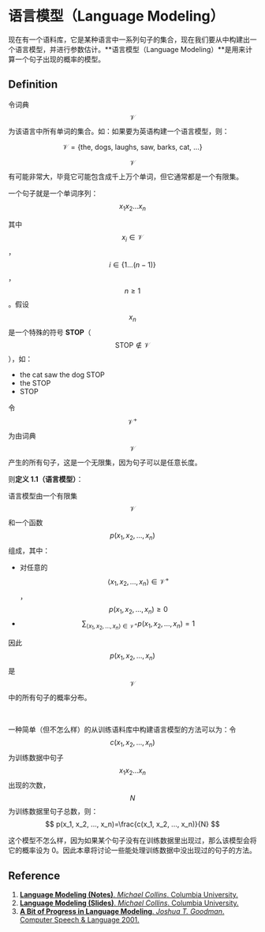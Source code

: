 # 语言模型（Language Modeling）

现在有一个语料库，它是某种语言中一系列句子的集合，现在我们要从中构建出一个语言模型，并进行参数估计。**语言模型（Language Modeling）**是用来计算一个句子出现的概率的模型。



## Definition

令词典 $$\mathcal{V}$$ 为该语言中所有单词的集合。如：如果要为英语构建一个语言模型，则：

$$
\mathcal{V} = \{\text{the, dogs, laughs, saw, barks, cat, ...}\}
$$

$$\mathcal{V}$$ 有可能非常大，毕竟它可能包含成千上万个单词，但它通常都是一个有限集。

一个句子就是一个单词序列：
$$
x_1x_2 ... x_n
$$

其中 $$x_i \in \mathcal{V}$$，$$i \in \{1...(n-1)\}$$，$$n \geq 1$$。假设 $$x_n$$ 是一个特殊的符号 **STOP**（$$\text{STOP} \notin \mathcal{V}$$），如：

- the cat saw the dog STOP
- the STOP
- STOP

令 $$\mathcal{V}^+$$ 为由词典 $$\mathcal{V}$$ 产生的所有句子，这是一个无限集，因为句子可以是任意长度。

则**定义 1.1（语言模型）**：

语言模型由一个有限集 $$\mathcal{V}$$ 和一个函数 $$p(x_1, x_2, ..., x_n)$$ 组成，其中：

- 对任意的 $$\langle x_1, x_2, ..., x_n \rangle \in \mathcal{V}^{+}$$， $$p(x_1, x_2, ..., x_n) \geq 0$$
- $$\sum_{\langle x_1, x_2, ..., x_n \rangle \in \mathcal{V}^{+}} p(x_1, x_2, ..., x_n)=1$$

因此 $$p(x_1, x_2, ..., x_n)$$ 是 $$\mathcal{V}$$ 中的所有句子的概率分布。

<br>

一种简单（但不怎么样）的从训练语料库中构建语言模型的方法可以为：令 $$c(x_1, x_2, ..., x_n)$$ 为训练数据中句子 $$x_1x_2 ... x_n$$ 出现的次数，$$N$$ 为训练数据里句子总数，则：
$$
p(x_1, x_2, ..., x_n)=\frac{c(x_1, x_2, ..., x_n)}{N}
$$

这个模型不怎么样，因为如果某个句子没有在训练数据里出现过，那么该模型会将它的概率设为 0。因此本章将讨论一些能处理训练数据中没出现过的句子的方法。



## Reference

1. [**Language Modeling (Notes)**. *Michael Collins*. Columbia University.](http://www.cs.columbia.edu/~mcollins/lm-spring2013.pdf)
2. [**Language Modeling (Slides)**. *Michael Collins*. Columbia University.](http://www.cs.columbia.edu/~mcollins/cs4705-spring2019/slides/lmslides.pdf)
3. [**A Bit of Progress in Language Modeling**. *Joshua T. Goodman*. Computer Speech & Language 2001.](http://www-labs.iro.umontreal.ca/~felipe/IFT6285-Automne2019/resources-2011/Articles/goodman2001.pdf)